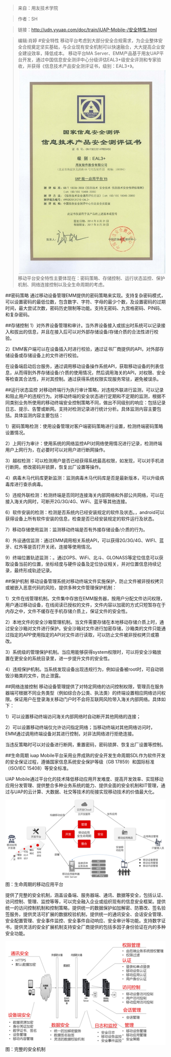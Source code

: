 >来自：用友技术学院

>作者：SH

>链接：http://udn.yyuap.com/doc/train/iUAP-Mobile-/安全特性.html

>编辑:肖婷
#安全特性
移动平台考虑到大部分安全合规需求，为企业整体安全合规奠定坚实基础，与企业现有安全机制可以快速融合，大大提高企业安全建设效率，降低成本。
移动平台MA Server、EMM产品基于用友UAP平台开发，通过中国信息安全测评中心分级评估EAL3+级安全评测和专家验收，并获得《信息技术产品安全测评证书，级别：EAL3+》。
![](/assets/1000.jpg)
移动平台安全特性主要体现在：密码策略、存储控制、运行状态监控、保护机制、网络连接控制以及全生命周期的考虑。

##密码策略
通过移动设备管理EMM提供的密码策略来实现。支持复杂密码模式，可以设置密码的最低位数，包含数字、字符、字母的最少个数，及设置密码的过期时间，最大尝试次数，密码历史限制等功能。支持无密码、九宫格密码、PIN码、和复杂密码。

##存储控制
1）对外界设备管理和审计。当外界设备接入或拔出时系统可以记录接入和拔出的信息，并且在接入后可以对外部存储设备/存储介质的合法性进行校验。

2）EMM客户端可以在设备插入时进行校验，通过证书厂商提供的API，对外部存储设备或存储设备上的文件进行校验。

在设备端启动后台服务，通过调用移动设备操作系统API，获取移动设备的列表信息，从而得到外界存储设备/介质的使用情况，然后调用海关的API，对权限、安全等检查其合法性，并对其控制。通过获得系统权限实现服务常驻，避免被误杀。 

##运行状态监控
对移动终端行为执行审计策略，对违规外联进行监测，可以记录和阻止用户的违规行为。对移动终端的安全状态进行定期和不定期的监测，根据不同类别业务所使用的移动终端安全控制策略不同，做出不同级别的响应：包括记录日志、提示、告警或断网。支持对检测记录进行统计分析。具体监测内容主要包括。具体监测内容主要包括：

1）密码策略检测：使用设备管理对客户端密码策略进行设置，检测终端密码策略设置情况。

2）上网行为审计：使用系统的网络监控API对网络使用情况进行记录，检测终端用户上网行为，在必要时可以对用户进行断网操作。

3）越权检测：可以检测用户是否已经获得系统最高权限，如发现，可以对手机进行断网，修改密码并锁屏，恢复出厂设置等操作。

4）病毒木马代码库更新监测：监测病毒木马代码库是否是最新版本，可以升级病毒库进行查杀病毒。

5）违规外联检测：检测终端是否同时连接海关内部网络和外部公共网络，可以在接入海关内网时，可断开2G/3G/4G、WiFi、蓝牙等其他连接。

6）软件安装的检测：检测是否系统内已经安装规定的软件及状态。，android可以获得设备上所有软件安装的信息，检查是否已经安装规定的软件运行及状态。

7）移动存储使用监测：监测移动终端是否有外接存储设备/介质的行为。

8）外设通信监测：通过EMM调用相关系统API，可以获得2G/3G/4G、WIFI、蓝牙、红外等是否打开关闭，连接等使用情况。

9）终端位置轨迹监测：。通过GPS、WiFi、北斗、GLONASS等定位信息可以获取设备当前的位置，坐标经度与硬件设备及定位协议相关，并对位置信息持续记录，最终形成轨迹记录。

##保护机制
移动设备管理系统对移动终端文件实施保护，防止文件被非授权拷贝或被嵌入恶意代码的风险，提供多种文件管理保护机制：

1）文件在线管理机制。文件集中存放在EMM服务器，按用户分配文件访问权限，用户通过移动设备，在线阅读已授权的文件，文件内容以加密的方式只短暂存在于内存之中，文件不缓存在手机存储介质上，保证文件的安全性。

2）本地文件的安全沙箱管理机制。当文件需要存储在本地移动存储介质上时，通过安全沙箱对文件进行保护。安全沙箱对文件进行加密存储，沙箱类的文件只能通过指定的APP使用指定的API对文件进行读取，可以防止文件被非授权拷贝或篡改。

3）系统级的管理保护机制。当应用能够获得system权限时，可以将安全沙箱放置在更安全的系统目录里，进一步提升文件的安全性。

4）违规保护机制。当系统发现设备出现违规行为，例如设备被root时，可自动销毁沙箱类的文件，防止泄露。

##网络连接控制
移动设备管理提供了对特定网络的访问控制权限，管理员在服务器端可根据不同业务类型（例如综合办公类、执法类）的终端设置相应网络访问权限。保证用户在登录海关移动门户时不会将互联网风险带入海关内部网络。具体如下：

1）可以设置移动终端访问海关内部网络时自动断开其他网络的连接；

2）可以设置移动终端仅允许访问指定网络；当移动终端对其他网络访问时，EMM通过调用终端设备对其进行控制，对非法网络进行拒绝连接。

当违反策略时可以对设备进行断网，重置密码，密码锁屏、恢复出厂设置等控制。

##生命周期
iuap Mobile平台采用业界成熟的安全开发生命周期SDL作为软件开发的安全保证过程，遵循国家信息系统安全保护等级（GB 17859）和国际标准（ISO\/IEC 15408）等安全标准。

UAP Mobile通过平台化的技术降低移动应用开发难度、提高开发效率、实现移动应用分发管理、提供整合多种业务系统的能力、提供全面的安全机制和IT管理，通过与UAP的云计算、大数据、社交等技术的衔接实现移动技术的价值最大化。

![](/assets/26.png)
                                                                             图：生命周期的移动应用平台

提供了完整的安全机制，涵盖设备端、服务器端、通讯、数据等安全，包括认证、访问控制、管理、监控等等，可以完全融入企业或组织现有的信息安全框架。提供统一的访问控制机制和控制策略，提供统一的数据保护如加解密、防篡改、签名验签服务，提供灵活可扩展的数据校验机制，提供统一的通讯安全、会话安全管理、安全配置管理、安全事件监控、安全事件自动响应、安全审计等功能。支持数字证书，提供灵活的安全扩展机制支持安全厂商提供的包括多因子身份验证在内的多种安全功能。

![](/assets/27.png)
                                                                             图：完整的安全机制


